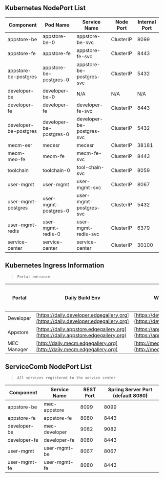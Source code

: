 Kubernetes NodePort List
-------------------------

| **Component** | **Pod Name** | **Service Name** | **Node Port** | **Internal Port** |
| --- | --- | --- | --- | --- |
| appstore-be | appstore-be-0 | appstore-be-svc | ClusterIP| 8099 |
| appstore-fe | appstore-fe   | appstore-fe-svc | ClusterIP| 8443|
| appstore-be-postgres | appstore-be-postgres-0 | appstore-be-postgres-svc | ClusterIP | 5432 |
| developer-be | developer-be-0 | N/A| N/A | N/A |
| developer-fe | developer-fe | developer-fe-svc | ClusterIP| 8443|
| developer-be-postgres | developer-be-postgres-0 | developer-be-postgres-svc | ClusterIP | 5432 |
| mecm-esr | mecesr  | mecesr | ClusterIP| 38181|
| mecm-meo-fe |  mecm-fe | mecm-fe-svc   | ClusterIP  | 8443  |
| toolchain | toolchain-0 | tool-chain-svc | ClusterIP  | 8059 |
| user-mgmt | user-mgmt  | user-mgmt-svc | ClusterIP | 8067 |
| user-mgmt-postgres | user-mgmt-postgres-0 | user-mgmt-postgres-svc | ClusterIP | 5432 |
| user-mgmt-redis | user-mgmt-redis-0 | user-mgmt-redis-svc | ClusterIP | 6379 |
| service-center | service-center| service-center | ClusterIP | 30100 |


Kubernetes Ingress Information
-------------------------------

> `Portal entrance`

| **Portal** | **Daily Build Env** | **Weekly Build Env** | **Server Port (default 8080)** |
| --- | --- | --- | --- |
| Developer | [https://daily.developer.edgegallery.org](https://daily.developer.edgegallery.org) | [https://developer.edgegallery.org](https://developer.edgegallery.org) | 8080 |
| Appstore | [https://daily.appstore.edgegallery.org](https://daily.appstore.edgegallery.org) | [https://appstore.edgegallery.org](https://appstore.edgegallery.org) | 8080 |
| MEC Manager | [http://daily.mecm.edgegallery.org](http://daily.mecm.edgegallery.org) | [http://mecm.edgegallery.org](http://mecm.edgegallery.org) | 8080 |

ServiceComb NodePort List
--------------------------

> `All services registered to the service center`

| **Component** | **Service Name** | **REST Port** | **Spring Server Port (default 8080)** |
| --- | --- | --- | --- |
| appstore-be | mec-appstore | 8099 | 8099 |
| appstore-fe | appstore-fe | 8080 | 8443|
| developer-be | mec-developer | 9082| 9082 |
| developer-fe | developer-fe | 8080 | 8443|user-mgmt-fe
| user-mgmt | user-mgmt-be | 8067 | 8067 |
| user-mgmt-fe | user-mgmt-fe | 8080 | 8443|